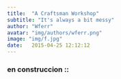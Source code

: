 ```yaml
---
title:  "A Craftsman Workshop"
subtitle: "It's always a bit messy"
author: "Wferr"
avatar: "img/authors/wferr.png"
image: "img/f.jpg"
date:   2015-04-25 12:12:12
---
```


### en construccion ::
